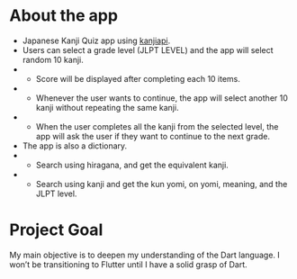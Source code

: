 # About the app
+ Japanese Kanji Quiz app using [kanjiapi](https://kanjiapi.dev/). 
+ Users can select a grade level (JLPT LEVEL) and the app will select random 10 kanji.
+ + Score will be displayed after completing each 10 items.
+ + Whenever the user wants to continue, the app will select another 10 kanji without repeating the same kanji. 
+ + When the user completes all the kanji from the selected level, the app will ask the user if they want to continue to the next grade.
+ The app is also a dictionary.
+ + Search using hiragana, and get the equivalent kanji.
+ + Search using kanji and get the kun yomi, on yomi, meaning, and the JLPT level.

# Project Goal
My main objective is to deepen my understanding of the Dart language. I won’t be transitioning to Flutter until I have a solid grasp of Dart.
